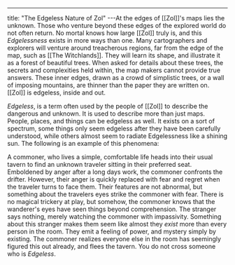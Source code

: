 ---
title: "The Edgeless Nature of Zol"
---At the edges of [[Zol]]'s maps lies the unknown. Those who venture beyond these edges of the explored world do not often return. No mortal knows how large [[Zol]] truly is, and this *Edgelessness* exists in more ways than one. Many cartographers and explorers will venture around treacherous regions, far from the edge of the map, such as [[The Witchlands]]. They will learn its shape, and illustrate it as a forest of beautiful trees. When asked for details about these trees, the secrets and complexities held within, the map makers cannot provide true answers. These inner edges, drawn as a crowd of simplistic trees, or a wall of imposing mountains, are thinner than the paper they are written on. [[Zol]] is edgeless, inside and out.

*Edgeless*, is a term often used by the people of [[Zol]] to describe the dangerous and unknown. It is used to describe more than just maps. People, places, and things can be edgeless as well. It exists on a sort of spectrum, some things only seem edgeless after they have been carefully understood, while others almost seem to radiate Edgelessness like a shining sun. The following is an example of this phenomena:

A commoner, who lives a simple, comfortable life heads into their usual tavern to find an unknown traveler sitting in their preferred seat. Emboldened by anger after a long days work, the commoner confronts the drifter. However, their anger is quickly replaced with fear and regret when the traveler turns to face them. Their features are not abnormal, but something about the travelers eyes strike the commoner with fear. There is no magical trickery at play, but somehow, the commoner knows that the wanderer's eyes have seen things beyond comprehension. The stranger says nothing, merely watching the commoner with impassivity. Something about this stranger makes them seem like almost they *exist* more than every person in the room. They emit a feeling of power, and mystery simply by existing. The commoner realizes everyone else in the room has seemingly figured this out already, and flees the tavern. You do not cross someone who is *Edgeless*.